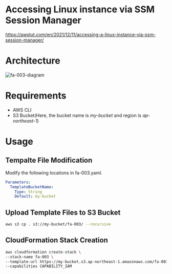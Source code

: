 # Accessing Linux instance via SSM Session Manager

https://awstut.com/en/2021/12/11/accessing-a-linux-instance-via-ssm-session-manager/

# Architecture

![fa-003-diagram](https://user-images.githubusercontent.com/84276199/188313934-085fbb92-29f7-4963-ad13-151dd745ba86.png)

# Requirements

* AWS CLI
* S3 Bucket(Here, the bucket name is *my-bucket* and region is *ap-northeast-1*)

# Usage

## Tempalte File Modification

Modify the following locations in fa-003.yaml.

```yaml
Parameters:
  TemplateBucketName:
    Type: String
    Default: my-bucket
```

## Upload Template Files to S3 Bucket

```bash
aws s3 cp . s3://my-bucket/fa-003/ --recursive
```

## CloudFormation Stack Creation

```bash
aws cloudformation create-stack \
--stack-name fa-003 \
--template-url https://my-bucket.s3.ap-northeast-1.amazonaws.com/fa-003/fa-003.yaml \
--capabilities CAPABILITY_IAM
```
